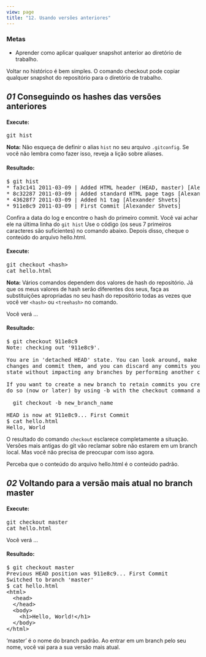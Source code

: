 ```yaml
---
view: page
title: "12. Usando versões anteriores"
---
```


<h3>Metas</h3>

<ul><li>Aprender como aplicar qualquer snapshot anterior ao diretório de trabalho.</li></ul>

<p>Voltar no histórico é bem simples. O comando checkout pode copiar qualquer snapshot do repositório para o diretório de trabalho.</p>

<h2><em>01</em> Conseguindo os hashes das versões anteriores</h2>

<h4 class="h4-pre">Execute:</h4>

<pre class="instructions">git hist</pre>

<p class="note"><strong>Nota:</strong> Não esqueça de definir o alias <code>hist</code> no seu arquivo <code>.gitconfig</code>. Se você não lembra como fazer isso, reveja a lição sobre aliases.</p>

<h4 class="h4-pre">Resultado:</h4>

<pre class="sample">$ git hist
* fa3c141 2011-03-09 | Added HTML header (HEAD, master) [Alexander Shvets]
* 8c32287 2011-03-09 | Added standard HTML page tags [Alexander Shvets]
* 43628f7 2011-03-09 | Added h1 tag [Alexander Shvets]
* 911e8c9 2011-03-09 | First Commit [Alexander Shvets]</pre>

<p>Confira a data do log e encontre o hash do primeiro commit. Você vai achar ele na última linha do <code>git hist</code> Use o código (os seus 7 primeiros caracteres são suficientes) no comando abaixo. Depois disso, cheque o conteúdo do arquivo hello.html.</p>

<h4 class="h4-pre">Execute:</h4>

<pre class="instructions">git checkout &lt;hash&gt;
cat hello.html</pre>

<p class="note"><strong>Nota:</strong> Vários comandos dependem dos valores de hash do repositório. Já que os meus valores de hash serão diferentes dos seus, faça as substituições apropriadas no seu hash do repositório todas as vezes que você ver <code>&lt;hash&gt;</code> ou <code>&lt;treehash&gt;</code> no comando.</p>

<p>Você verá &#8230;</p>

<h4 class="h4-pre">Resultado:</h4>

<pre class="sample">$ git checkout 911e8c9
Note: checking out '911e8c9'.

You are in 'detached HEAD' state. You can look around, make experimental
changes and commit them, and you can discard any commits you make in this
state without impacting any branches by performing another checkout.

If you want to create a new branch to retain commits you create, you may
do so (now or later) by using -b with the checkout command again. Example:

  git checkout -b new_branch_name

HEAD is now at 911e8c9... First Commit
$ cat hello.html
Hello, World</pre>

<p>O resultado do comando <code>checkout</code> esclarece completamente a situação. Versões mais antigas do git vão reclamar sobre não estarem em um branch local. Mas você não precisa de preocupar com isso agora.</p>

<p>Perceba que o conteúdo do arquivo hello.html é o conteúdo padrão.</p>

<h2><em>02</em> Voltando para a versão mais atual no branch master</h2>

<h4 class="h4-pre">Execute:</h4>

<pre class="instructions">git checkout master
cat hello.html</pre>

<p>Você verá &#8230;</p>

<h4 class="h4-pre">Resultado:</h4>

<pre class="sample">$ git checkout master
Previous HEAD position was 911e8c9... First Commit
Switched to branch 'master'
$ cat hello.html
&lt;html&gt;
  &lt;head&gt;
  &lt;/head&gt;
  &lt;body&gt;
    &lt;h1&gt;Hello, World!&lt;/h1&gt;
  &lt;/body&gt;
&lt;/html&gt;
</pre>

<p>&#8216;master&#8217; é o nome do branch padrão. Ao entrar em um branch pelo seu nome, você vai para a sua versão mais atual.</p>
